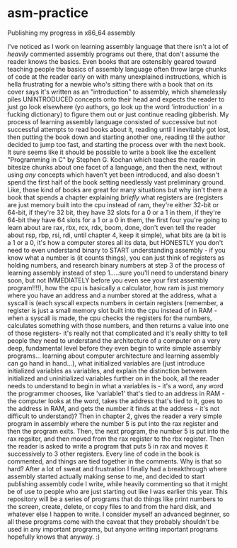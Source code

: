 # asm-practice
Publishing my progress in x86_64 assembly

I've noticed as I work on learning assembly language that there isn't a lot of *heavily* commented assembly programs out there, that don't assume the reader knows the basics. Even books that are ostensibly geared toward teaching people the basics of assembly language often throw large chunks of code at the reader early on with many unexplained instructions, which is hella frustrating for a newbie who's sitting there with a book that on its cover says it's written as an "introduction" to assembly, which shamelessly piles UNINTRODUCED concepts onto their head and expects the reader to just go look elsewhere (yo authors, go look up the word 'introduction' in a fucking dictionary) to figure them out or just continue reading gibberish. My process of learning assembly language consisted of successive but not successful attempts to read books about it, reading until I inevitably got lost, then putting the book down and starting another one, reading til the author decided to jump too fast, and starting the process over with the next book. It sure seems like it should be possible to write a book like the excellent "Programming in C" by Stephen G. Kochan which teaches the reader in bitesize chunks about one facet of a language, and then the next, without using *any* concepts which haven't yet been introduced, and also doesn't spend the first half of the book setting needlessly vast preliminary ground. Like, those kind of books are great for many situations but why isn't there a book that spends a chapter explaining *briefly* what registers are (registers are just memory built into the cpu instead of ram, they're either 32-bit or 64-bit, if they're 32 bit, they have 32 slots for a 0 or a 1 in them, if they're 64-bit they have 64 slots for a 1 or a 0 in them, the first four you're going to learn about are rax, rbx, rcx, rdx, boom, done, don't even tell the reader about rsp, rbp, rsi, rdi, until chapter 4, keep it simple), what bits are (a bit is a 1 or a 0, it's how a computer stores all its data, but HONESTLY you don't need to even understand binary to START understanding assembly - if you know what a number is (it counts things), you  can just think of registers as holding numbers, and research binary numbers at step 3 of the process of learning assembly instead of step 1.....sure you'll need to understand binary soon, but not IMMEDIATELY before you even see your first assembly program!!!!), how the cpu is basically a calculator, how ram is just memory where you have an address and a number stored at the address, what a syscall is (each syscall expects numbers in certain registers (remember, a register is just a small memory slot built into the cpu instead of in RAM - when a syscall is made, the cpu checks the registers for the numbers, calculates something with those numbers, and then returns a value into one of those registers- it's really not that complicated and it's really shitty to tell people they need to understand the architecture of a computer on a very deep, fundamental level before they even begin to write simple assembly programs... learning about computer architecture and learning assembly can go hand in hand...), what initialized variables are (just introduce initialized variables as variables, and explain the distinction between initialized and uninitialized variables further on in the book, all the reader needs to understand to begin in what a variables is - it's a word, any word the programmer chooses, like 'variable1' that's tied to an address in RAM - the computer looks at the word, takes the address that's tied to it, goes to the address in RAM, and gets the number it finds at the address - it's not difficult to understand)? Then in chapter 2, gives the reader a very simple program in assembly where the number 5 is put into the rax register and then the program exits. Then, the next program, the number 5 is put into the rax regsiter, and then moved from the rax register to the rbx register. Then the reader is asked to write a program that puts 5 in rax and moves it successively to 3 other registers. Every line of code in the book is commented, and things are tied together in the comments. Why is that so hard? After a lot of sweat and frustration I finally had a breakthrough where assembly started actually making sense to me, and decided to start publishing assembly code I write, while heavily commenting so that it might be of use to people who are just starting out like I was earlier this year. This repository will be a series of programs that do things like print numbers to the screen, create, delete, or copy files to and from the hard disk, and whatever else I happen to write. I consider myself an advanced beginner, so all these programs come with the caveat that they probably shouldn't be used in any important programs, but anyone writing important programs hopefully knows that anyway. :)
